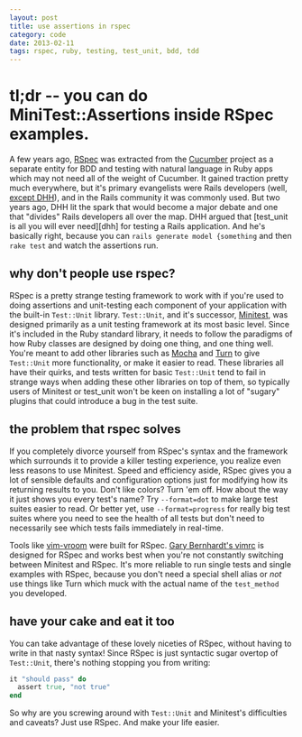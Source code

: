 ```yaml
---
layout: post
title: use assertions in rspec
category: code
date: 2013-02-11
tags: rspec, ruby, testing, test_unit, bdd, tdd
---
```


# tl;dr -- you can do MiniTest::Assertions inside RSpec examples.

A few years ago, [RSpec][spec] was extracted from the [Cucumber][cuke]
project as a separate entity for BDD and testing with natural language
in Ruby apps which may not need all of the weight of Cucumber. It gained
traction pretty much everywhere, but it's primary evangelists were
Rails developers (well, [except DHH][drama]), and in the Rails community
it was commonly used. But two years ago, DHH lit the spark that would
become a major debate and one that "divides" Rails developers all over
the map. DHH argued that [test_unit is all you will ever need][dhh] for
testing a Rails application. And he's basically right, because you can
`rails generate model {something` and then `rake test` and watch the
assertions run.

## why don't people use rspec?

RSpec is a pretty strange testing framework to work with if you're used
to doing assertions and unit-testing each component of your application
with the built-in `Test::Unit` library. `Test::Unit`, and it's successor,
[Minitest][test], was designed primarily as a unit testing framework at
its most basic level. Since it's included in the Ruby standard library,
it needs to follow the paradigms of how Ruby classes are designed by
doing one thing, and one thing well. You're meant to add other libraries
such as [Mocha][mocha] and [Turn][turn] to give `Test::Unit` more
functionality, or make it easier to read. These libraries all have their
quirks, and tests written for basic `Test::Unit` tend to fail in strange
ways when adding these other libraries on top of them, so typically
users of Minitest or test_unit won't be keen on installing a lot of "sugary"
plugins that could introduce a bug in the test suite.

## the problem that rspec solves

If you completely divorce yourself from RSpec's syntax and the framework
which surrounds it to provide a killer testing experience, you realize
even less reasons to use Minitest. Speed and efficiency aside, RSpec gives
you a lot of sensible defaults and configuration options just for modifying
how its returning results to you. Don't like colors? Turn 'em off. How about
the way it just shows you every test's name? Try `--format=dot` to make large
test suites easier to read. Or better yet, use `--format=progress` for really
big test suites where you need to see the health of all tests but don't need
to necessarily see which tests fails immediately in real-time.

Tools like [vim-vroom][vroom] were built for RSpec. [Gary Bernhardt's vimrc][gbv]
is designed for RSpec and works best when you're not constantly switching between
Minitest and RSpec. It's more reliable to run single tests and single examples
with RSpec, because you don't need a special shell alias or *not* use things
like Turn which muck with the actual name of the `test_method` you developed.

## have your cake and eat it too

You can take advantage of these lovely niceties of RSpec, without having to
write in that nasty syntax! Since RSpec is just syntactic sugar overtop of
`Test::Unit`, there's nothing stopping you from writing:

```ruby
it "should pass" do
  assert true, "not true"
end
```

So why are you screwing around with `Test::Unit` and Minitest's difficulties and
caveats? Just use RSpec. And make your life easier.

[spec]: http://github.com/rspec/rspec
[cuke]: http://cukes.info
[drama]: http://www.rubyinside.com/dhh-offended-by-rspec-debate-4610.html
[test]: https://github.com/seattlerb/minitest
[mocha]: http://mocha.rubyforge.org
[turn]: https://github.com/TwP/turn
[gbv]: https://github.com/garybernhardt/dotfiles/blob/master/.vimrc
[vroom]: https://github.com/skalnik/vim-vroom
